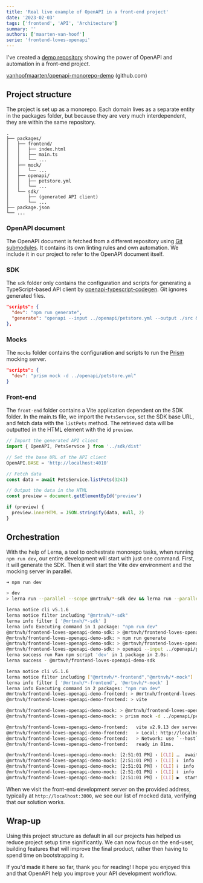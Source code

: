 ```yaml
---
title: 'Real live example of OpenAPI in a front-end project'
date: '2023-02-03'
tags: ['frontend', 'API', 'Architecture']
summary: ''
authors: ['maarten-van-hoof']
serie: 'frontend-loves-openapi'
---
```


I've created a [demo repository](https://github.com/vanhoofmaarten/openapi-monorepo-demo) showing the power of OpenAPI and automation in a front-end project.

[vanhoofmaarten/openapi-monorepo-demo](https://github.com/vanhoofmaarten/openapi-monorepo-demo) (github.com)

## Project structure

The project is set up as a monorepo. Each domain lives as a separate entity in the packages folder, but because they are very much interdependent, they are within the same repository.

```
.
├── packages/
│   ├── frontend/
│   │   ├── index.html
│   │   ├── main.ts
│   │   └── ...
│   ├── mock/
│   │   └── ...
│   ├── openapi/
│   │   ├── petstore.yml
│   │   └── ...
│   └── sdk/
│       ├── (generated API client)
│       └── ...
├── package.json
└── ...
```

### OpenAPI document

The OpenAPI document is fetched from a different repository using [Git submodules](https://git-scm.com/book/en/v2/Git-Tools-Submodules). It contains its own linting rules and own automation. We include it in our project to refer to the OpenAPI document itself.

### SDK

The `sdk` folder only contains the configuration and scripts for generating a TypeScript-based API client by [openapi-typescript-codegen](https://github.com/ferdikoomen/openapi-typescript-codegen/). Git ignores generated files.

```json
"scripts": {
  "dev": "npm run generate",
  "generate": "openapi --input ../openapi/petstore.yml --output ./src && tsc"
},
```

### Mocks

The `mocks` folder contains the configuration and scripts to run the [Prism](https://github.com/stoplightio/prism) mocking server.

```json
"scripts": {
  "dev": "prism mock -d ../openapi/petstore.yml"
}
```

### Front-end

The `front-end` folder contains a Vite application dependent on the SDK folder. In the main.ts file, we import the `PetsService`, set the SDK base URL, and fetch data with the `listPets` method. The retrieved data will be outputted in the HTML element with the id `preview`.

```ts
// Import the generated API client
import { OpenAPI, PetsService } from '../sdk/dist'

// Set the base URL of the API client
OpenAPI.BASE = 'http://localhost:4010'

// Fetch data
const data = await PetsService.listPets(3243)

// Output the data in the HTML
const preview = document.getElementById('preview')

if (preview) {
  preview.innerHTML = JSON.stringify(data, null, 2)
}
```

## Orchestration

With the help of Lerna, a tool to orchestrate monorepo tasks, when running `npm run dev`, our entire development will start with just one command. First, it will generate the SDK. Then it will start the Vite dev environment and the mocking server in parallel.

```sh
➜ npm run dev

> dev
> lerna run --parallel --scope @mrtnvh/*-sdk dev && lerna run --parallel --scope @mrtnvh/*-frontend --scope @mrtnvh/*-mock dev

lerna notice cli v5.1.6
lerna notice filter including "@mrtnvh/*-sdk"
lerna info filter [ '@mrtnvh/*-sdk' ]
lerna info Executing command in 1 package: "npm run dev"
@mrtnvh/frontend-loves-openapi-demo-sdk: > @mrtnvh/frontend-loves-openapi-demo-sdk@0.0.0 dev
@mrtnvh/frontend-loves-openapi-demo-sdk: > npm run generate
@mrtnvh/frontend-loves-openapi-demo-sdk: > @mrtnvh/frontend-loves-openapi-demo-sdk@0.0.0 generate
@mrtnvh/frontend-loves-openapi-demo-sdk: > openapi --input ../openapi/petstore.yml --output ./src && tsc
lerna success run Ran npm script 'dev' in 1 package in 2.0s:
lerna success - @mrtnvh/frontend-loves-openapi-demo-sdk

lerna notice cli v5.1.6
lerna notice filter including ["@mrtnvh/*-frontend","@mrtnvh/*-mock"]
lerna info filter [ '@mrtnvh/*-frontend', '@mrtnvh/*-mock' ]
lerna info Executing command in 2 packages: "npm run dev"
@mrtnvh/frontend-loves-openapi-demo-frontend: > @mrtnvh/frontend-loves-openapi-demo-frontend@0.0.0 dev
@mrtnvh/frontend-loves-openapi-demo-frontend: > vite

@mrtnvh/frontend-loves-openapi-demo-mock: > @mrtnvh/frontend-loves-openapi-demo-mock@0.0.0 dev
@mrtnvh/frontend-loves-openapi-demo-mock: > prism mock -d ../openapi/petstore.yml

@mrtnvh/frontend-loves-openapi-demo-frontend:   vite v2.9.13 dev server running at:
@mrtnvh/frontend-loves-openapi-demo-frontend:   > Local: http://localhost:3000/
@mrtnvh/frontend-loves-openapi-demo-frontend:   > Network: use `--host` to expose
@mrtnvh/frontend-loves-openapi-demo-frontend:   ready in 81ms.

@mrtnvh/frontend-loves-openapi-demo-mock: [2:51:01 PM] › [CLI] …  awaiting  Starting Prism…
@mrtnvh/frontend-loves-openapi-demo-mock: [2:51:01 PM] › [CLI] ℹ  info      GET        http://127.0.0.1:4010/Pets
@mrtnvh/frontend-loves-openapi-demo-mock: [2:51:01 PM] › [CLI] ℹ  info      POST       http://127.0.0.1:4010/Pets
@mrtnvh/frontend-loves-openapi-demo-mock: [2:51:01 PM] › [CLI] ℹ  info      GET        http://127.0.0.1:4010/pets/similique
@mrtnvh/frontend-loves-openapi-demo-mock: [2:51:01 PM] › [CLI] ▶  start     Prism is listening on http://127.0.0.1:4010
```

When we visit the front-end development server on the provided address, typically at `http://localhost:3000`, we see our list of mocked data, verifying that our solution works.

## Wrap-up

Using this project structure as default in all our projects has helped us reduce project setup time significantly. We can now focus on the end-user, building features that will improve the final product, rather then having to spend time on bootstrapping it.

If you'd made it here so far, thank you for reading! I hope you enjoyed this and that OpenAPI help you improve your API development workflow.
